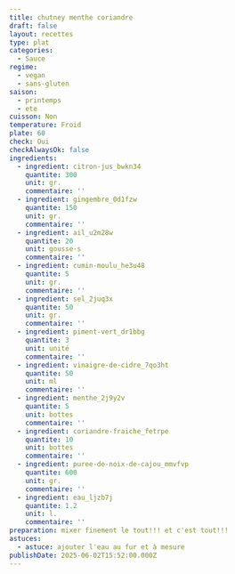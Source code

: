 ```yaml
---
title: chutney menthe coriandre
draft: false
layout: recettes
type: plat
categories:
  - Sauce
regime:
  - vegan
  - sans-gluten
saison:
  - printemps
  - ete
cuisson: Non
temperature: Froid
plate: 60
check: Oui
checkAlwaysOk: false
ingredients:
  - ingredient: citron-jus_bwkn34
    quantite: 300
    unit: gr.
    commentaire: ''
  - ingredient: gingembre_0d1fzw
    quantite: 150
    unit: gr.
    commentaire: ''
  - ingredient: ail_u2m28w
    quantite: 20
    unit: gousse·s
    commentaire: ''
  - ingredient: cumin-moulu_he3u48
    quantite: 5
    unit: gr.
    commentaire: ''
  - ingredient: sel_2juq3x
    quantite: 50
    unit: gr.
    commentaire: ''
  - ingredient: piment-vert_dr1bbg
    quantite: 3
    unit: unité
    commentaire: ''
  - ingredient: vinaigre-de-cidre_7qo3ht
    quantite: 50
    unit: ml
    commentaire: ''
  - ingredient: menthe_2j9y2v
    quantite: 5
    unit: bottes
    commentaire: ''
  - ingredient: coriandre-fraiche_fetrpe
    quantite: 10
    unit: bottes
    commentaire: ''
  - ingredient: puree-de-noix-de-cajou_mmvfvp
    quantite: 600
    unit: gr.
    commentaire: ''
  - ingredient: eau_ljzb7j
    quantite: 1.2
    unit: l.
    commentaire: ''
preparation: mixer finement le tout!!! et c'est tout!!!
astuces:
  - astuce: ajouter l'eau au fur et à mesure
publishDate: 2025-06-02T15:52:00.000Z
---
```

